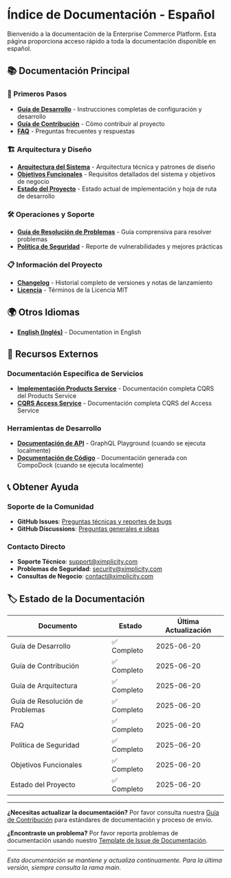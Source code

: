 # Índice de Documentación - Español

Bienvenido a la documentación de la Enterprise Commerce Platform. Esta página proporciona acceso rápido a toda la documentación disponible en español.

## 📚 Documentación Principal

### 🚀 Primeros Pasos
- [**Guía de Desarrollo**](./development.md) - Instrucciones completas de configuración y desarrollo
- [**Guía de Contribución**](./contributing.md) - Cómo contribuir al proyecto
- [**FAQ**](./faq.md) - Preguntas frecuentes y respuestas

### 🏗️ Arquitectura y Diseño
- [**Arquitectura del Sistema**](./architecture.md) - Arquitectura técnica y patrones de diseño
- [**Objetivos Funcionales**](./functional-objectives.md) - Requisitos detallados del sistema y objetivos de negocio
- [**Estado del Proyecto**](./project-status.md) - Estado actual de implementación y hoja de ruta de desarrollo

### 🛠️ Operaciones y Soporte
- [**Guía de Resolución de Problemas**](./troubleshooting.md) - Guía comprensiva para resolver problemas
- [**Política de Seguridad**](../SECURITY-ES.md) - Reporte de vulnerabilidades y mejores prácticas

### 📋 Información del Proyecto
- [**Changelog**](../CHANGELOG.md) - Historial completo de versiones y notas de lanzamiento
- [**Licencia**](../LICENSE) - Términos de la Licencia MIT

## 🌍 Otros Idiomas

- [**English (Inglés)**](../en/README.md) - Documentation in English

## 🔗 Recursos Externos

### Documentación Específica de Servicios
- [**Implementación Products Service**](../../libs/products-service/PRODUCTS-SERVICE-IMPLEMENTATION.md) - Documentación completa CQRS del Products Service
- [**CQRS Access Service**](../../libs/access-service/CQRS-IMPLEMENTATION.md) - Documentación completa CQRS del Access Service

### Herramientas de Desarrollo
- [**Documentación de API**](http://localhost:3000/graphql) - GraphQL Playground (cuando se ejecuta localmente)
- [**Documentación de Código**](http://localhost:8181) - Documentación generada con CompoDock (cuando se ejecuta localmente)

## 📞 Obtener Ayuda

### Soporte de la Comunidad
- **GitHub Issues**: [Preguntas técnicas y reportes de bugs](https://github.com/Ximplicity/enterprise-commerce-platform/issues)
- **GitHub Discussions**: [Preguntas generales e ideas](https://github.com/Ximplicity/enterprise-commerce-platform/discussions)

### Contacto Directo
- **Soporte Técnico**: [support@ximplicity.com](mailto:support@ximplicity.com)
- **Problemas de Seguridad**: [security@ximplicity.com](mailto:security@ximplicity.com)
- **Consultas de Negocio**: [contact@ximplicity.com](mailto:contact@ximplicity.com)

## 🏷️ Estado de la Documentación

| Documento | Estado | Última Actualización |
|-----------|--------|----------------------|
| Guía de Desarrollo | ✅ Completo | 2025-06-20 |
| Guía de Contribución | ✅ Completo | 2025-06-20 |
| Guía de Arquitectura | ✅ Completo | 2025-06-20 |
| Guía de Resolución de Problemas | ✅ Completo | 2025-06-20 |
| FAQ | ✅ Completo | 2025-06-20 |
| Política de Seguridad | ✅ Completo | 2025-06-20 |
| Objetivos Funcionales | ✅ Completo | 2025-06-20 |
| Estado del Proyecto | ✅ Completo | 2025-06-20 |

---

**¿Necesitas actualizar la documentación?** Por favor consulta nuestra [Guía de Contribución](./contributing.md) para estándares de documentación y proceso de envío.

**¿Encontraste un problema?** Por favor reporta problemas de documentación usando nuestro [Template de Issue de Documentación](../.github/ISSUE_TEMPLATE/documentation.md).

---

*Esta documentación se mantiene y actualiza continuamente. Para la última versión, siempre consulta la rama main.*
